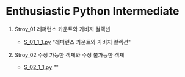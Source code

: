 # Enthusiastic Python Intermediate

1. Stroy_01 레퍼런스 카운트와 가비지 컬렉션

   - [S_01_1_1.py](./Stroy_01/S_01_1_1.py) "레퍼런스 카운트와 가비지 컬렉션"

2. Stroy_02 수정 가능한 객체와 수정 불가능한 객체

   - [S_02_1_1.py](./Stroy_02/S_02_1_1.py) ""
